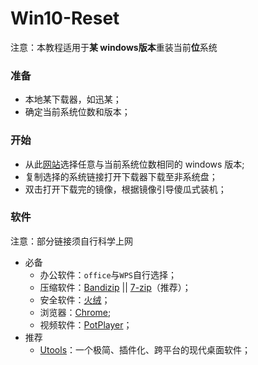 # Win10-Reset

注意：本教程适用于**某 windows版本**重装当前**位**系统

###  准备

* 本地某下载器，如迅某；
* 确定当前系统位数和版本；

### 开始

* 从此[网站](http://msdn.itellyou.cn/)选择任意与当前系统位数相同的 windows 版本;
* 复制选择的系统链接打开下载器下载至非系统盘；
* 双击打开下载完的镜像，根据镜像引导傻瓜式装机；

### 软件

注意：部分链接须自行科学上网

* 必备
  * 办公软件：`office`与`WPS`自行选择；
  * 压缩软件：[Bandizip](https://cn.bandisoft.com/bandizip/) || [7-zip](https://www.7-zip.org/)（推荐）；
  * 安全软件：[火绒](https://www.huorong.cn/)；
  * 浏览器：[Chrome](https://www.google.com/intl/zh-CN/chrome/);
  * 视频软件：[PotPlayer](https://potplayer.daum.net/)；
* 推荐
  * [Utools](https://www.u.tools/)：一个极简、插件化、跨平台的现代桌面软件；

